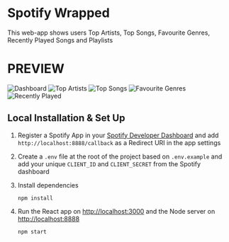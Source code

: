 # Spotify Wrapped
This web-app shows users Top Artists, Top Songs, Favourite Genres, Recently Played Songs
and Playlists


# PREVIEW
![Dashboard](https://user-images.githubusercontent.com/62606523/183626505-ed4156b9-83e6-4e3c-b649-f3220b949a8d.png)
![Top Artists](https://user-images.githubusercontent.com/62606523/183626545-95bd19e7-d379-413f-9186-7814da33d8d4.png)
![Top Songs](https://user-images.githubusercontent.com/62606523/183626571-f9380a69-73ea-406a-802b-d8425f9f8a15.png)
![Favourite Genres](https://user-images.githubusercontent.com/62606523/183626607-881812ef-93b4-4c06-8cce-9164fdbfb034.png)
![Recently Played](https://user-images.githubusercontent.com/62606523/183626637-12fc9163-895f-469d-9914-6795bc784665.png)





## Local Installation & Set Up

1. Register a Spotify App in your [Spotify Developer Dashboard](https://developer.spotify.com/dashboard/) and add `http://localhost:8888/callback` as a Redirect URI in the app settings

2. Create a `.env` file at the root of the project based on `.env.example` and add your unique `CLIENT_ID` and `CLIENT_SECRET` from the Spotify dashboard

3. Install dependencies

    ```shell
    npm install
    ```

4. Run the React app on <http://localhost:3000> and the Node server on <http://localhost:8888>

    ```shell
    npm start
    ```
